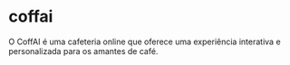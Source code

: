 # coffai
O CoffAI é uma cafeteria online que oferece uma experiência interativa e personalizada para os amantes de café. 
